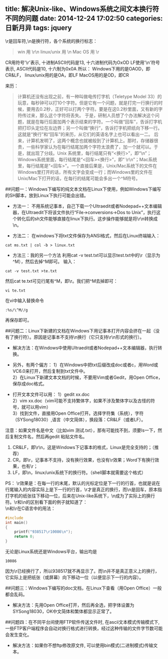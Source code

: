 title: 解决Unix-like、Windows系统之间文本换行符不同的问题
date: 2014-12-24 17:02:50
categories: 日新月异
tags: jquery
---
\r是回车符,\n是换行符，各个系统的换行标志：

>	win                   用   \r\n
	linux/unix            用   \n
	Mac   OS              用   \r

CR用符号'\r'表示, 十进制ASCII代码是13, 十六进制代码为OxOD
LF使用'\n'符号表示, ASCII代码是10, 十六制为0x0A
所以：
Windows下用的是OAOD，即CR&LF，
linux/unix用的是OA，即LF
MacOS用的是OD，即CR

来历：
>    计算机还没有出现之前，有一种叫做电传打字机（Teletype Model 33）的玩意，每秒钟可以打10个字符。但是它有一个问题，就是打完一行换行的时候，要用去0.2秒，正好可以打两个字符。要是在这0.2秒里面，又有新的字符传过来，那么这个字符将丢失。
    于是，研制人员想了个办法解决这个问题，就是在每行后面加两个表示结束的字符。一个叫做“回车”，告诉打字机把打印头定位在左边界；另一个叫做“换行”，告诉打字机把纸向下移一行。这就是“换行”和“回车”的来历，从它们的英语名字上也可以看出一二。
    后来，计算机发明了，这两个概念也就被般到了计算机上。那时，存储器很贵，一些科学家认为在每行结尾加两个字符太浪费了，加一个就可以。于是，就出现了分歧。Unix 系统里，每行结尾只有“<换行>”，即“\n”；Windows系统里面，每行结尾是“<回车><换行>”，即“ \r\n”；Mac系统里，每行结尾是“<回车>”。一个直接后果是，Unix/Mac系统下的文件在Windows里打开的话，所有文字会变成一行；而Windows里的文件在Unix/Mac下打开的话，在每行的结尾可能会多出一个^M符号。
 

##问题一：Windows下编写的纯文本文档在Linux下使用，例如Windows下编写的SH脚本，放到Linux下执行可能会出错。
 
- 方法一：
不用系统记事本，自己下载一个Ultraedit或者Nodepad++文本编辑器，在Ultraedit下将该文件执行“File->conversions->Dos to Unix”，执行这个转化后的sh文件能够直接在linux下执行。这步操作能够就是将\r\n转换成\n。
 
- 方法二：
在windows下将txt文件保存为ANSI格式，然后在Linux终端输入：
```cat
cat ms.txt | col -b > linux.txt
```
 
- 方法三：我的另一个方法
利用cat -v test.txt可以显示test.txt中的\r（显示为^M），然后去掉^M即可。
输入：
```cat
cat -v test.txt >te.txt
```
然后cat te.txt可见行尾有^M，即\r。我们把^M去掉即可：
```vi
vi te.txt
```
在vi中输入替换命令
```wq
:%s/\^M//g
```
再保存即可。

 
##问题二：Linux下新建的文档在Windows下用记事本打开内容会挤在一起（没有了换行符）。原因是记事本不支持\n换行（它只支持\r\n形式的换行）。
 
- 解决方法：在Windows中使用Ultraedit或者Nodepad++文本编辑器，执行转换。
 
- 另外，有两个偏方：
1）在Windows中把txt后缀改成doc或者c，用Word或VC6.0来打开，然后复制到txt文件中。  
2）在Linux下新建文本文档的时候，不要用Vim或者Gedit，用Open Office，保存成doc格式。  
 
- 打开文本文件可以用：
1）gedit xx.doc   
2）vim xx.doc（vim可能不支持繁体字，如果不涉及繁体字以及古怪的符号，就可以用vim）   
3）找到文件，直接用Open Office打开。选择字符集（系统），字符（SYSong18030）,语言（中文简体），换段落：CR&LF（或者LF）。   
 
注意：如果文件名是中文（比如vim 测试.txt），那有可能找不到，须要ls一下，然后复制文件名，然后再gedit 粘贴文件名。   
 
1. CR&LF，即\r\n，这是Windows下记事本的格式，Linux是完全支持的；（推荐）   
2. CR，即\r，记事本不支持，没有换行效果，也没有\r效果；Word下有换行效果，也有\r；   
3. LF，即\n，linux/unix系统下的换行符。（shell脚本就需要这个格式）   
 
PS：
    \r效果是：在每一行的末尾，默认的光标定位是下一行的行首，也就是说在行尾输入的内容实际上是下一行的行首，\r才是真正的换行，而\n是回车，原本指打字机的纸张往下移动一位，后来在Unix-like系统下，\n成为了实际上的换行符。\r和\n的区别看下面的例子就知道了：   
    \n和\r在C语言中的用法：   
```c
#include
int main()
{
    printf("938517\r10086\n");
    return 0;
}
```
无论是Linux系统还是Windows平台，输出均是
```result
10086
```

因为\r已经换行了，所以938517就不再显示了。而\n并不是真正意义上的换行，它实际上是把纸张（或屏幕）向下移动一位（以便显示下一行的内容）。
 
 
##问题三：Windows下编写的doc文档，在Linux下查看（用Open Office）一般都会乱码。   
 
- 解决方法：先用Open Office打开，然后再全选，把字体设置为SYSong18030，OK中文简体和繁体都显示正常了。    
 
 
##问题四：在不同平台间使用FTP软件传送文件时, 在ascii文本模式传输模式下, 一些FTP客户端程序会自动对换行格式进行转换，经过这种传输的文件字节数可能会发生变化。   
 
- 解决方法：如果你不想ftp修改原文件, 可以使用bin模式(二进制模式)传输文本。   